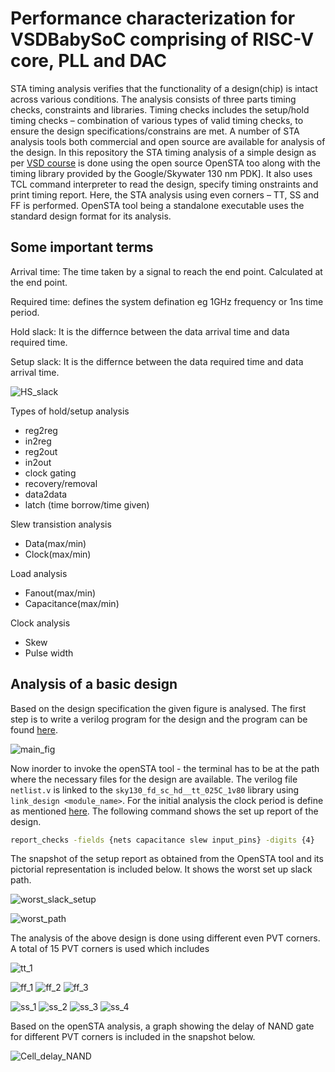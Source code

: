 # Performance characterization for VSDBabySoC comprising of RISC-V core, PLL and DAC


STA timing analysis verifies that the functionality of a design(chip) is intact across various conditions. The analysis consists of three parts timing checks, constraints and libraries. Timing checks includes the setup/hold timing checks – combination of various types of valid timing checks, to ensure the design specifications/constrains are met. A number of STA analysis tools both commercial and open source  are available for analysis of the design. In this repository the STA timing analysis of a simple design as per [VSD course](https://www.vlsisystemdesign.com/vsd-static-timing-analysis-ii/) is  done using the open source OpenSTA too along with the timing library provided by the Google/Skywater 130 nm PDK]. It also uses TCL command interpreter to read the design, specify timing onstraints and print timing report. Here, the STA analysis using even corners – TT, SS and FF is performed. OpenSTA tool being a standalone executable uses the standard design format for its analysis. 

## Some important terms

Arrival time: The time taken by a signal to reach the end point. Calculated at the end point.

Required time: defines the system defination eg 1GHz frequency or 1ns time period.

Hold slack: It is the differnce between the data arrival time and data required time.

Setup slack: It is the differnce between the data required time and data arrival time.

![HS_slack](https://user-images.githubusercontent.com/63381455/155879967-560a00e1-58fb-431a-ba93-86f43912dc9c.png)

Types of hold/setup analysis

 - reg2reg
 - in2reg
 - reg2out
 - in2out
 - clock gating
 - recovery/removal
 - data2data
 - latch (time borrow/time given)

Slew transistion analysis
 - Data(max/min)
 - Clock(max/min)

Load analysis
 - Fanout(max/min)
 - Capacitance(max/min)

Clock analysis
 - Skew
 - Pulse width

## Analysis of a basic design

Based on the design specification the given figure is analysed. The first step is to write a verilog program for the design and the program can be found [here](https://github.com/Geetima2021/STA-analysis-using-OpenSTA/tree/main/resources).

![main_fig](https://user-images.githubusercontent.com/63381455/155880106-37238762-9551-4e05-9270-50b4c80167fa.JPG)

Now inorder to invoke the openSTA tool - the terminal has to be at the path where the necessary files for the design are available. The verilog file ```netlist.v``` is linked to the ```sky130_fd_sc_hd__tt_025C_1v80``` library using ``` link_design <module_name>```. For the initial analysis the clock period is define as mentioned [here](https://github.com/Geetima2021/STA-analysis-using-OpenSTA/tree/main/resources/1.tcl). The following command shows the set up report of the design.



```bash
report_checks -fields {nets capacitance slew input_pins} -digits {4}
```
The snapshot of the setup report as obtained from the OpenSTA tool and its pictorial representation is included below. It shows the worst set up slack path.

![worst_slack_setup](https://user-images.githubusercontent.com/63381455/155880908-90ff0bc0-becd-49a4-91d9-4f9f5ed21ef6.png)

![worst_path](https://user-images.githubusercontent.com/63381455/155880920-e06a9415-33f6-4038-b8c7-7ef0a7e9960f.JPG)

The analysis of the above design is done using different even PVT corners. A total of 15 PVT corners is used which includes  

![tt_1](https://user-images.githubusercontent.com/63381455/158332570-50ecbde6-b595-418a-8fa5-56c026311dd9.png)


![ff_1](https://user-images.githubusercontent.com/63381455/158239272-855ca5d7-896f-4b01-aee0-eb3dd14c7e2e.png)
![ff_2](https://user-images.githubusercontent.com/63381455/158239295-1cfd6e34-9ee8-43e3-a24e-5bac35a567d1.png)
![ff_3](https://user-images.githubusercontent.com/63381455/158239400-3623104d-d870-4287-8d30-1b2b28e71089.png)


![ss_1](https://user-images.githubusercontent.com/63381455/158239460-df3f5db9-5453-4955-83cf-10619b01ed3d.png)
![ss_2](https://user-images.githubusercontent.com/63381455/158239488-8589fd72-4af6-4f50-b142-9d4560003b98.png)
![ss_3](https://user-images.githubusercontent.com/63381455/158239518-8f125841-18fe-4231-ae96-1329d0643caf.png)
![ss_4](https://user-images.githubusercontent.com/63381455/158239556-9ef751f0-b0b6-474e-bf11-6a87d3beda94.png)

Based on the openSTA analysis, a graph showing the delay of NAND gate for different PVT corners is included in the snapshot below.

![Cell_delay_NAND](https://user-images.githubusercontent.com/63381455/158379528-8e727356-fe0c-4298-be82-db27098992b9.JPG)







